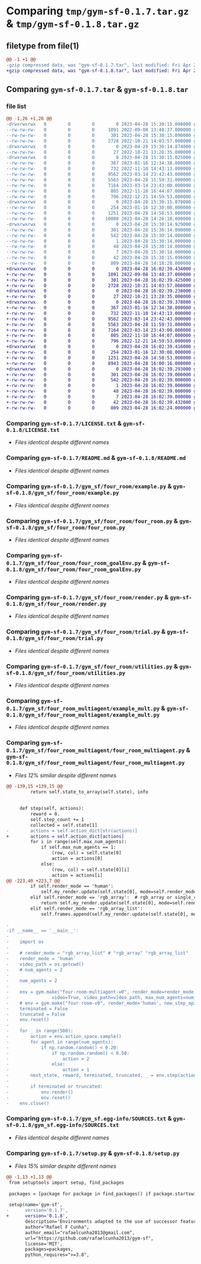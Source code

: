 # Comparing `tmp/gym-sf-0.1.7.tar.gz` & `tmp/gym-sf-0.1.8.tar.gz`

## filetype from file(1)

```diff
@@ -1 +1 @@
-gzip compressed data, was "gym-sf-0.1.7.tar", last modified: Fri Apr 28 15:30:15 2023, max compression
+gzip compressed data, was "gym-sf-0.1.8.tar", last modified: Fri Apr 28 16:02:39 2023, max compression
```

## Comparing `gym-sf-0.1.7.tar` & `gym-sf-0.1.8.tar`

### file list

```diff
@@ -1,26 +1,26 @@
-drwxrwxrwx   0        0        0        0 2023-04-28 15:30:15.098000 gym-sf-0.1.7/
--rw-rw-rw-   0        0        0     1091 2022-09-08 13:48:37.000000 gym-sf-0.1.7/LICENSE.txt
--rw-rw-rw-   0        0        0      301 2023-04-28 15:30:15.090000 gym-sf-0.1.7/PKG-INFO
--rw-rw-rw-   0        0        0     2728 2022-10-21 14:03:57.000000 gym-sf-0.1.7/README.md
-drwxrwxrwx   0        0        0        0 2023-04-28 15:30:14.874000 gym-sf-0.1.7/gym_sf/
--rw-rw-rw-   0        0        0       27 2022-10-21 13:28:35.000000 gym-sf-0.1.7/gym_sf/__init__.py
-drwxrwxrwx   0        0        0        0 2023-04-28 15:30:15.025000 gym-sf-0.1.7/gym_sf/four_room/
--rw-rw-rw-   0        0        0      367 2023-01-16 12:34:38.000000 gym-sf-0.1.7/gym_sf/four_room/__init__.py
--rw-rw-rw-   0        0        0      732 2022-11-10 14:43:13.000000 gym-sf-0.1.7/gym_sf/four_room/example.py
--rw-rw-rw-   0        0        0     9562 2023-03-14 23:42:43.000000 gym-sf-0.1.7/gym_sf/four_room/four_room.py
--rw-rw-rw-   0        0        0     5563 2023-04-28 11:59:31.000000 gym-sf-0.1.7/gym_sf/four_room/four_room_goalEnv.py
--rw-rw-rw-   0        0        0     7164 2023-03-14 23:43:00.000000 gym-sf-0.1.7/gym_sf/four_room/render.py
--rw-rw-rw-   0        0        0      805 2022-11-10 16:44:07.000000 gym-sf-0.1.7/gym_sf/four_room/trial.py
--rw-rw-rw-   0        0        0      796 2022-12-21 14:59:53.000000 gym-sf-0.1.7/gym_sf/four_room/utilities.py
-drwxrwxrwx   0        0        0        0 2023-04-28 15:30:15.078000 gym-sf-0.1.7/gym_sf/four_room_multiagent/
--rw-rw-rw-   0        0        0      254 2023-01-16 12:30:08.000000 gym-sf-0.1.7/gym_sf/four_room_multiagent/__init__.py
--rw-rw-rw-   0        0        0     1251 2023-04-28 14:58:53.000000 gym-sf-0.1.7/gym_sf/four_room_multiagent/example_mult.py
--rw-rw-rw-   0        0        0    10008 2023-04-28 14:26:10.000000 gym-sf-0.1.7/gym_sf/four_room_multiagent/four_room_multiagent.py
-drwxrwxrwx   0        0        0        0 2023-04-28 15:30:14.929000 gym-sf-0.1.7/gym_sf.egg-info/
--rw-rw-rw-   0        0        0      301 2023-04-28 15:30:14.000000 gym-sf-0.1.7/gym_sf.egg-info/PKG-INFO
--rw-rw-rw-   0        0        0      542 2023-04-28 15:30:14.000000 gym-sf-0.1.7/gym_sf.egg-info/SOURCES.txt
--rw-rw-rw-   0        0        0        1 2023-04-28 15:30:14.000000 gym-sf-0.1.7/gym_sf.egg-info/dependency_links.txt
--rw-rw-rw-   0        0        0       48 2023-04-28 15:30:14.000000 gym-sf-0.1.7/gym_sf.egg-info/requires.txt
--rw-rw-rw-   0        0        0        7 2023-04-28 15:30:14.000000 gym-sf-0.1.7/gym_sf.egg-info/top_level.txt
--rw-rw-rw-   0        0        0       42 2023-04-28 15:30:15.096000 gym-sf-0.1.7/setup.cfg
--rw-rw-rw-   0        0        0      809 2023-04-28 14:18:28.000000 gym-sf-0.1.7/setup.py
+drwxrwxrwx   0        0        0        0 2023-04-28 16:02:39.434000 gym-sf-0.1.8/
+-rw-rw-rw-   0        0        0     1091 2022-09-08 13:48:37.000000 gym-sf-0.1.8/LICENSE.txt
+-rw-rw-rw-   0        0        0      301 2023-04-28 16:02:39.425000 gym-sf-0.1.8/PKG-INFO
+-rw-rw-rw-   0        0        0     2728 2022-10-21 14:03:57.000000 gym-sf-0.1.8/README.md
+drwxrwxrwx   0        0        0        0 2023-04-28 16:02:39.238000 gym-sf-0.1.8/gym_sf/
+-rw-rw-rw-   0        0        0       27 2022-10-21 13:28:35.000000 gym-sf-0.1.8/gym_sf/__init__.py
+drwxrwxrwx   0        0        0        0 2023-04-28 16:02:39.378000 gym-sf-0.1.8/gym_sf/four_room/
+-rw-rw-rw-   0        0        0      367 2023-01-16 12:34:38.000000 gym-sf-0.1.8/gym_sf/four_room/__init__.py
+-rw-rw-rw-   0        0        0      732 2022-11-10 14:43:13.000000 gym-sf-0.1.8/gym_sf/four_room/example.py
+-rw-rw-rw-   0        0        0     9562 2023-03-14 23:42:43.000000 gym-sf-0.1.8/gym_sf/four_room/four_room.py
+-rw-rw-rw-   0        0        0     5563 2023-04-28 11:59:31.000000 gym-sf-0.1.8/gym_sf/four_room/four_room_goalEnv.py
+-rw-rw-rw-   0        0        0     7164 2023-03-14 23:43:00.000000 gym-sf-0.1.8/gym_sf/four_room/render.py
+-rw-rw-rw-   0        0        0      805 2022-11-10 16:44:07.000000 gym-sf-0.1.8/gym_sf/four_room/trial.py
+-rw-rw-rw-   0        0        0      796 2022-12-21 14:59:53.000000 gym-sf-0.1.8/gym_sf/four_room/utilities.py
+drwxrwxrwx   0        0        0        0 2023-04-28 16:02:39.416000 gym-sf-0.1.8/gym_sf/four_room_multiagent/
+-rw-rw-rw-   0        0        0      254 2023-01-16 12:30:08.000000 gym-sf-0.1.8/gym_sf/four_room_multiagent/__init__.py
+-rw-rw-rw-   0        0        0     1251 2023-04-28 14:58:53.000000 gym-sf-0.1.8/gym_sf/four_room_multiagent/example_mult.py
+-rw-rw-rw-   0        0        0     8943 2023-04-28 16:00:16.000000 gym-sf-0.1.8/gym_sf/four_room_multiagent/four_room_multiagent.py
+drwxrwxrwx   0        0        0        0 2023-04-28 16:02:39.293000 gym-sf-0.1.8/gym_sf.egg-info/
+-rw-rw-rw-   0        0        0      301 2023-04-28 16:02:39.000000 gym-sf-0.1.8/gym_sf.egg-info/PKG-INFO
+-rw-rw-rw-   0        0        0      542 2023-04-28 16:02:39.000000 gym-sf-0.1.8/gym_sf.egg-info/SOURCES.txt
+-rw-rw-rw-   0        0        0        1 2023-04-28 16:02:39.000000 gym-sf-0.1.8/gym_sf.egg-info/dependency_links.txt
+-rw-rw-rw-   0        0        0       48 2023-04-28 16:02:39.000000 gym-sf-0.1.8/gym_sf.egg-info/requires.txt
+-rw-rw-rw-   0        0        0        7 2023-04-28 16:02:39.000000 gym-sf-0.1.8/gym_sf.egg-info/top_level.txt
+-rw-rw-rw-   0        0        0       42 2023-04-28 16:02:39.432000 gym-sf-0.1.8/setup.cfg
+-rw-rw-rw-   0        0        0      809 2023-04-28 16:02:24.000000 gym-sf-0.1.8/setup.py
```

### Comparing `gym-sf-0.1.7/LICENSE.txt` & `gym-sf-0.1.8/LICENSE.txt`

 * *Files identical despite different names*

### Comparing `gym-sf-0.1.7/README.md` & `gym-sf-0.1.8/README.md`

 * *Files identical despite different names*

### Comparing `gym-sf-0.1.7/gym_sf/four_room/example.py` & `gym-sf-0.1.8/gym_sf/four_room/example.py`

 * *Files identical despite different names*

### Comparing `gym-sf-0.1.7/gym_sf/four_room/four_room.py` & `gym-sf-0.1.8/gym_sf/four_room/four_room.py`

 * *Files identical despite different names*

### Comparing `gym-sf-0.1.7/gym_sf/four_room/four_room_goalEnv.py` & `gym-sf-0.1.8/gym_sf/four_room/four_room_goalEnv.py`

 * *Files identical despite different names*

### Comparing `gym-sf-0.1.7/gym_sf/four_room/render.py` & `gym-sf-0.1.8/gym_sf/four_room/render.py`

 * *Files identical despite different names*

### Comparing `gym-sf-0.1.7/gym_sf/four_room/trial.py` & `gym-sf-0.1.8/gym_sf/four_room/trial.py`

 * *Files identical despite different names*

### Comparing `gym-sf-0.1.7/gym_sf/four_room/utilities.py` & `gym-sf-0.1.8/gym_sf/four_room/utilities.py`

 * *Files identical despite different names*

### Comparing `gym-sf-0.1.7/gym_sf/four_room_multiagent/example_mult.py` & `gym-sf-0.1.8/gym_sf/four_room_multiagent/example_mult.py`

 * *Files identical despite different names*

### Comparing `gym-sf-0.1.7/gym_sf/four_room_multiagent/four_room_multiagent.py` & `gym-sf-0.1.8/gym_sf/four_room_multiagent/four_room_multiagent.py`

 * *Files 12% similar despite different names*

```diff
@@ -139,15 +139,15 @@
         return self.state_to_array(self.state), info
 
 
     def step(self, actions):
         reward = 0.
         self.step_count += 1
         collected = self.state[1]
-        actions = self.action_dict[str(actions)]
+        actions = self.action_dict[actions]
         for i in range(self.max_num_agents):
             if self.max_num_agents == 1:
                 (row, col) = self.state[0]
                 action = actions[0]
             else:
                 (row, col) = self.state[0][i]
                 action = actions[i]
@@ -223,40 +223,7 @@
         if self.render_mode == 'human':
             self.my_render.update(self.state[0], mode=self.render_mode)
         elif self.render_mode == 'rgb_array':  # rgb_array or single_rgb_array
             return self.my_render.update(self.state[0], mode=self.render_mode)
         elif self.render_mode == 'rgb_array_list':
             self.frames.append(self.my_render.update(self.state[0], mode=self.render_mode))
 
-
-if __name__ == '__main__':
-
-    import os
-
-    # render_mode = "rgb_array_list" # "rgb_array" "rgb_array_list"
-    render_mode = 'human'
-    video_path = os.getcwd()
-    # num_agents = 2
-
-    num_agents = 2
-
-    env = gym.make("four-room-multiagent-v0", render_mode=render_mode, max_episode_steps=5000,
-                video=True, video_path=video_path, max_num_agents=num_agents, given_initial_position=False)
-    # env = gym.make("four-room-v0", render_mode='human', new_step_api=True, max_episode_steps=5000)
-    terminated = False
-    truncated = False
-    env.reset()
-
-    for _ in range(500):
-        action = env.action_space.sample()
-        for agent in range(num_agents):
-            if np.random.random() < 0.20:
-                if np.random.random() < 0.50:
-                    action = 2
-                else:
-                    action = 1
-        next_state, reward, terminated, truncated, _ = env.step(action)
-
-        if terminated or truncated:
-            env.render()
-            env.reset()
-    env.close()
```

### Comparing `gym-sf-0.1.7/gym_sf.egg-info/SOURCES.txt` & `gym-sf-0.1.8/gym_sf.egg-info/SOURCES.txt`

 * *Files identical despite different names*

### Comparing `gym-sf-0.1.7/setup.py` & `gym-sf-0.1.8/setup.py`

 * *Files 15% similar despite different names*

```diff
@@ -1,13 +1,13 @@
 from setuptools import setup, find_packages
 
 packages = [package for package in find_packages() if package.startswith("gym_sf")]
 
 setup(name='gym-sf',
-      version='0.1.7',
+      version='0.1.8',
       description='Environments adapted to the use of successor features',
       author="Rafael F Cunha",
       author_email="rafaelcunha2013@gmail.com",
       url="https://github.com/rafaelcunha2013/gym-sf",
       license='MIT',
       packages=packages,
       python_requires=">=3.8",
```

